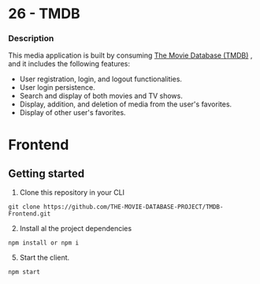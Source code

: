 # 26 - TMDB

### Description

This media application is built by consuming [The Movie Database (TMDB)](https://www.themoviedb.org/) , and it includes the following features:

- User registration, login, and logout functionalities.
- User login persistence.
- Search and display of both movies and TV shows.
- Display, addition, and deletion of media from the user's favorites.
- Display of other user's favorites.

# Frontend
## Getting started
1. Clone this repository in your CLI
```
git clone https://github.com/THE-MOVIE-DATABASE-PROJECT/TMDB-Frontend.git
```

2. Install al the project dependencies
```
npm install or npm i
```

5. Start the client.

```
npm start
```

